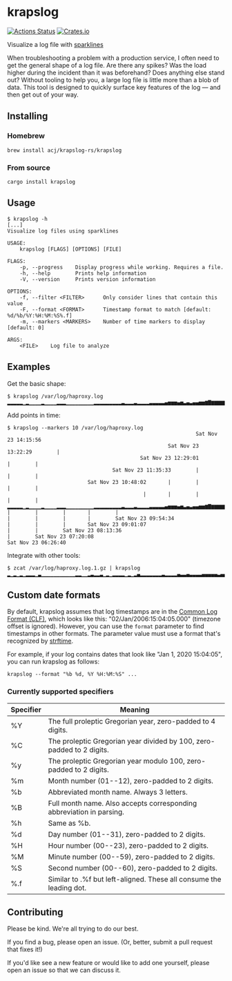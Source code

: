 # krapslog

[![Actions Status](https://github.com/acj/krapslog-rs/workflows/CI/badge.svg)](https://github.com/acj/krapslog-rs/actions)
[![Crates.io](https://img.shields.io/crates/v/krapslog.svg)](https://crates.io/crates/krapslog)

Visualize a log file with [sparklines](https://en.wikipedia.org/wiki/Sparkline)

When troubleshooting a problem with a production service, I often need to get the general shape of a log file. Are there any spikes? Was the load higher during the incident than it was beforehand? Does anything else stand out? Without tooling to help you, a large log file is little more than a blob of data. This tool is designed to quickly surface key features of the log — and then get out of your way.

## Installing

### Homebrew

```
brew install acj/krapslog-rs/krapslog
```

### From source

```
cargo install krapslog
```

## Usage

```
$ krapslog -h
[...]
Visualize log files using sparklines

USAGE:
    krapslog [FLAGS] [OPTIONS] [FILE]

FLAGS:
    -p, --progress    Display progress while working. Requires a file.
    -h, --help        Prints help information
    -V, --version     Prints version information

OPTIONS:
    -f, --filter <FILTER>      Only consider lines that contain this value
    -F, --format <FORMAT>      Timestamp format to match [default: %d/%b/%Y:%H:%M:%S%.f]
    -m, --markers <MARKERS>    Number of time markers to display [default: 0]

ARGS:
    <FILE>    Log file to analyze
```

## Examples

Get the basic shape:

```
$ krapslog /var/log/haproxy.log 
▂▂▂▂▂▁▂▁▁▁▁▂▁▁▁▁▂▂▂▁▁▁▁▁▁▁▁▁▂▂▂▂▂▂▂▂▂▃▂▂▂▃▂▂▂▂▃▃▃▃▃▄▅▅▅▄▅▃▄▃▄▄▅▅▆▇▆▆▆▆▆▆▆▆▇▇▇▇██
```

Add points in time:

```
$ krapslog --markers 10 /var/log/haproxy.log
                                                             Sat Nov 23 14:15:56
                                                    Sat Nov 23 13:22:29        |
                                           Sat Nov 23 12:29:01        |        |
                                  Sat Nov 23 11:35:33        |        |        |
                          Sat Nov 23 10:48:02       |        |        |        |
                                            |       |        |        |        |
▂▂▂▂▂▁▂▁▁▁▁▂▁▁▁▁▂▂▂▁▁▁▁▁▁▁▁▁▂▂▂▂▂▂▂▂▂▃▂▂▂▃▂▂▂▂▃▃▃▃▃▄▅▅▅▄▅▃▄▃▄▄▅▅▆▇▆▆▆▆▆▆▆▆▇▇▇▇██
|        |        |       |        |
|        |        |       |        Sat Nov 23 09:54:34
|        |        |       Sat Nov 23 09:01:07
|        |        Sat Nov 23 08:13:36
|        Sat Nov 23 07:20:08
Sat Nov 23 06:26:40
```

Integrate with other tools:

```
$ zcat /var/log/haproxy.log.1.gz | krapslog
▂▁▂▁▂▁▂▂▂▁▃▁▁▁▁▁▁▁▁▁▁▁▂▂▁▁▂▃▂▂▃▁▂▁▂▂▂▂▁▂▁▂▄▂▂▂▂▂▂▂▃▂▂▂▂▄▃▃▄▃▃▃▃▄▄▄▄▄▃▄▄▅▄▃▄▄▅▅▅▅
```

## Custom date formats

By default, krapslog assumes that log timestamps are in the [Common Log Format (CLF)](https://httpd.apache.org/docs/1.3/logs.html#common), which looks like this: "02/Jan/2006:15:04:05.000" (timezone offset is ignored). However, you can use the `format` parameter to find timestamps in other formats. The parameter value must use a format that's recognized by [strftime](https://docs.rs/chrono/0.4.13/chrono/format/strftime/index.html).

For example, if your log contains dates that look like  "Jan 1, 2020 15:04:05", you can run krapslog as follows:

```
krapslog --format "%b %d, %Y %H:%M:%S" ...
```

### Currently supported specifiers

| Specifier | Meaning |
| --------- | ------- |
| %Y        | The full proleptic Gregorian year, zero-padded to 4 digits. |
| %C        | The proleptic Gregorian year divided by 100, zero-padded to 2 digits. |
| %y        | The proleptic Gregorian year modulo 100, zero-padded to 2 digits. |
| %m        | Month number (01--12), zero-padded to 2 digits. |
| %b        | Abbreviated month name. Always 3 letters. |
| %B        | Full month name. Also accepts corresponding abbreviation in parsing. |
| %h        | Same as %b. |
| %d        | Day number (01--31), zero-padded to 2 digits. |
| %H        | Hour number (00--23), zero-padded to 2 digits. |
| %M        | Minute number (00--59), zero-padded to 2 digits. |
| %S        | Second number (00--60), zero-padded to 2 digits. |
| %.f       | Similar to .%f but left-aligned. These all consume the leading dot. |

## Contributing

Please be kind. We're all trying to do our best.

If you find a bug, please open an issue. (Or, better, submit a pull request that fixes it!)

If you'd like see a new feature or would like to add one yourself, please open an issue so that we can discuss it.
